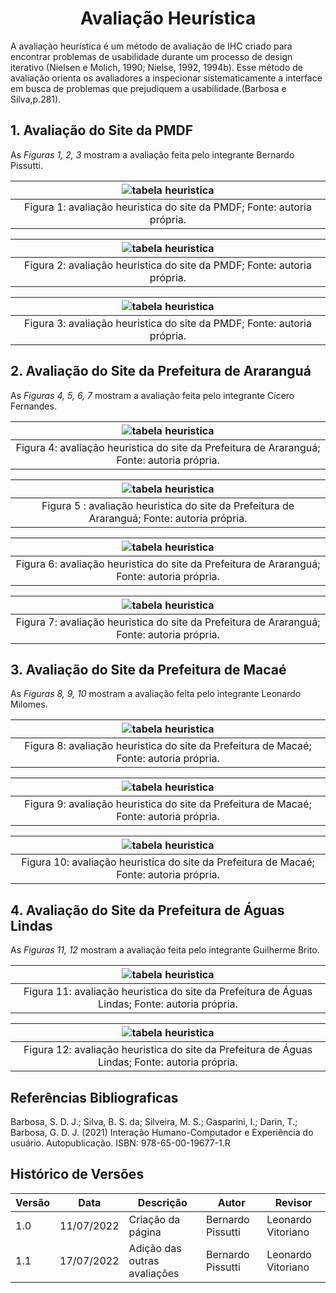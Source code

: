 # <center> Avaliação Heurística 
A avaliação heurística é um método de avaliação de IHC criado para encontrar problemas de usabilidade durante um
processo de design iterativo (Nielsen e Molich, 1990; Nielse, 1992, 1994b). Esse método de avaliação orienta os 
avaliadores a inspecionar sistematicamente a interface em busca de problemas que prejudiquem a usabilidade.(Barbosa e Silva,p.281).

## 1. Avaliação do Site da PMDF
As _Figuras 1, 2, 3_ mostram a avaliação feita pelo integrante Bernardo Pissutti.

|     ![tabela heuristica](../_media/avaliacoes/avaliacaopmdf01.png)      |
|:-----------------------------------------------------------------------:|
| Figura 1: avaliação heuristica do site da PMDF; Fonte: autoria própria. |

|     ![tabela heuristica](../_media/avaliacoes/avaliacaopmdf02.png)      |
|:-----------------------------------------------------------------------:|
| Figura 2: avaliação heuristica do site da PMDF; Fonte: autoria própria. |

|      ![tabela heuristica](../_media/avaliacoes/avaliacaopmdf03.png)      |
|:------------------------------------------------------------------------:|
| Figura 3: avaliação heuristica do site da PMDF; Fonte: autoria própria.  |


## 2. Avaliação do Site da Prefeitura de Araranguá
As _Figuras 4, 5, 6, 7_ mostram a avaliação feita pelo integrante Cícero Fernandes.

|              ![tabela heuristica](../_media/avaliacoes/avaliacao_ararangua1.png)               |
|:----------------------------------------------------------------------------------------------:|
| Figura 4: avaliação heuristica do site da Prefeitura de Araranguá; Fonte: autoria própria.     |

|             ![tabela heuristica](../_media/avaliacoes/avaliacao_ararangua2.png)             |
|:-------------------------------------------------------------------------------------------:|
| Figura 5 : avaliação heuristica do site da Prefeitura de Araranguá; Fonte: autoria própria. |

|                 ![tabela heuristica](../_media/avaliacoes/avaliacao_ararangua3.png)                  |
|:----------------------------------------------------------------------------------------------------:|
|           Figura 6: avaliação heuristica do site da Prefeitura de Araranguá; Fonte: autoria própria. |

|                  ![tabela heuristica](../_media/avaliacoes/avaliacao_ararangua4.png)                  |
|:-----------------------------------------------------------------------------------------------------:|
|            Figura 7: avaliação heuristica do site da Prefeitura de Araranguá; Fonte: autoria própria. |

## 3. Avaliação do Site da Prefeitura de Macaé
As _Figuras 8, 9, 10_ mostram a avaliação feita pelo integrante Leonardo Milomes.

|              ![tabela heuristica](../_media/avaliacoes/avaliacao_macae1.png)              |
|:-----------------------------------------------------------------------------------------:|
| Figura 8: avaliação heuristica do site da Prefeitura de Macaé; Fonte: autoria própria.    |

|               ![tabela heuristica](../_media/avaliacoes/avaliacao_macae2.png)                |
|:--------------------------------------------------------------------------------------------:|
| Figura 9: avaliação heuristica do site da Prefeitura de Macaé; Fonte: autoria própria.       |

|             ![tabela heuristica](../_media/avaliacoes/avaliacao_macae3.png)              |
|:----------------------------------------------------------------------------------------:|
| Figura 10: avaliação heuristica do site da Prefeitura de Macaé; Fonte: autoria própria.  |

## 4. Avaliação do Site da Prefeitura de Águas Lindas
As _Figuras 11, 12_ mostram a avaliação feita pelo integrante Guilherme Brito.

|                ![tabela heuristica](../_media/avaliacoes/avaliacao_aguaslindas1.png)                 |
|:----------------------------------------------------------------------------------------------------:|
| Figura 11: avaliação heuristica do site da Prefeitura de Águas Lindas; Fonte: autoria própria.       |

|              ![tabela heuristica](../_media/avaliacoes/avaliacao_aguaslindas2.png)              |
|:-----------------------------------------------------------------------------------------------:|
| Figura 12: avaliação heuristica do site da Prefeitura de Águas Lindas; Fonte: autoria própria.  |

## Referências Bibliograficas
Barbosa, S. D. J.; Silva, B. S. da; Silveira, M. S.; Gasparini, I.; Darin, T.; Barbosa, G. D. J. (2021)
Interação Humano-Computador e Experiência do usuário. Autopublicação. ISBN: 978-65-00-19677-1.R

## Histórico de Versões

| Versão | Data       | Descrição                    | Autor             | Revisor            |
|--------|------------|------------------------------|-------------------|--------------------|
| 1.0    | 11/07/2022 | Criação da página            | Bernardo Pissutti | Leonardo Vitoriano |
| 1.1    | 17/07/2022 | Adição das outras avaliações | Bernardo Pissutti | Leonardo Vitoriano |
